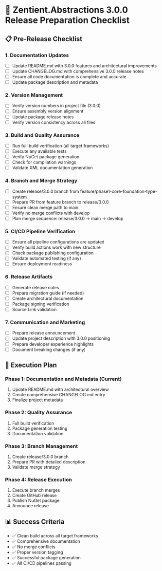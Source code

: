 # 🚀 Zentient.Abstractions 3.0.0 Release Preparation Checklist

## 📋 **Pre-Release Checklist**

### **1. Documentation Updates**
- [ ] Update README.md with 3.0.0 features and architectural improvements
- [ ] Update CHANGELOG.md with comprehensive 3.0.0 release notes
- [ ] Ensure all code documentation is complete and accurate
- [ ] Update package description and metadata

### **2. Version Management**
- [ ] Verify version numbers in project file (3.0.0)
- [ ] Ensure assembly version alignment
- [ ] Update package release notes
- [ ] Verify version consistency across all files

### **3. Build and Quality Assurance**
- [ ] Run full build verification (all target frameworks)
- [ ] Execute any available tests
- [ ] Verify NuGet package generation
- [ ] Check for compilation warnings
- [ ] Validate XML documentation generation

### **4. Branch and Merge Strategy**
- [ ] Create release/3.0.0 branch from feature/phase1-core-foundation-type-system
- [ ] Prepare PR from feature branch to release/3.0.0
- [ ] Ensure clean merge path to main
- [ ] Verify no merge conflicts with develop
- [ ] Plan merge sequence: release/3.0.0 → main → develop

### **5. CI/CD Pipeline Verification**
- [ ] Ensure all pipeline configurations are updated
- [ ] Verify build actions work with new structure
- [ ] Check package publishing configuration
- [ ] Validate automated testing (if any)
- [ ] Ensure deployment readiness

### **6. Release Artifacts**
- [ ] Generate release notes
- [ ] Prepare migration guide (if needed)
- [ ] Create architectural documentation
- [ ] Package signing verification
- [ ] Source Link validation

### **7. Communication and Marketing**
- [ ] Prepare release announcement
- [ ] Update project description with 3.0.0 positioning
- [ ] Prepare developer experience highlights
- [ ] Document breaking changes (if any)

## 🎯 **Execution Plan**

### Phase 1: Documentation and Metadata (Current)
1. Update README.md with architectural overview
2. Create comprehensive CHANGELOG.md entry
3. Finalize project metadata

### Phase 2: Quality Assurance
1. Full build verification
2. Package generation testing
3. Documentation validation

### Phase 3: Branch Management
1. Create release/3.0.0 branch
2. Prepare PR with detailed description
3. Validate merge strategy

### Phase 4: Release Execution
1. Execute branch merges
2. Create GitHub release
3. Publish NuGet package
4. Announce release

## 📊 **Success Criteria**

- ✅ Clean build across all target frameworks
- ✅ Comprehensive documentation
- ✅ No merge conflicts
- ✅ Proper version tagging
- ✅ Successful package generation
- ✅ All CI/CD pipelines passing
